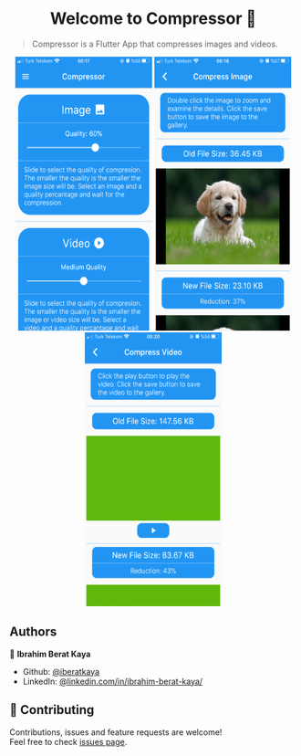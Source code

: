<h1 align="center">Welcome to Compressor 👋</h1>

> Compressor is a Flutter App that compresses images and videos.

<p align="center">
    <img alt="Screenshot" src="https://raw.githubusercontent.com/iberatkaya/compressor/master/screenshots/0.png" width="240" height="480">
    <img alt="Screenshot" src="https://raw.githubusercontent.com/iberatkaya/compressor/master/screenshots/1.png" width="240" height="480">
    <img alt="Screenshot" src="https://raw.githubusercontent.com/iberatkaya/compressor/master/screenshots/2.png" width="240" height="480">
</p>

## Authors

👤 **Ibrahim Berat Kaya**

- Github: [@iberatkaya](https://github.com/iberatkaya)
- LinkedIn: [@linkedin.com/in/ibrahim-berat-kaya/](https://linkedin.com/in/ibrahim-berat-kaya/)

## 🤝 Contributing

Contributions, issues and feature requests are welcome!<br />Feel free to check [issues page](https://github.com/iberatkaya/compressor/issues).
